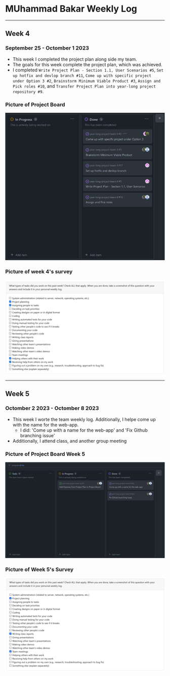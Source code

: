 # MUhammad Bakar Weekly Log
---
## Week 4
### September 25 - Octomber 1 2023
- This week I completed the project plan along side my team.
- The goals for this week complete the project plan, which was achieved.
- I completed `Write Project Plan - Section 1.1, User Scenarios #5`, `Set up hotfix and devlop branch #11`, `Come up with specific project under Option 3 #2`, `Brainstorm Minimum Viable Product #3`, `Assign and Pick roles #10`, and `Transfer Project Plan into year-long project repository #9`. 
### Picture of Project Board
![Week 4 Bakar's Board](img\muhammad-bakar\mbakar-week-4-board.png)
### Picture of week 4's survey
![Week 4 Bakar's Survey](img/muhammad-bakar/mbakar-week-4-survey.png)

---

## Week 5
### Octomber 2 2023 - Octomber 8 2023
- This week I worte the team weekly log. Additionally, I helpe come up with the name for the web-app.
	- I did: 'Come up with a name for the web-app' and 'Fix Github branching issue'
- Additionally, I attend class, and another group meeting
### Picture of Project Board Week 5
![Week 5 Bakar's Board](img\muhammad-bakar\mbakar-week-5-board.png)
### Picture of Week 5's Survey
![Week 5 Bakar's Survey](img\muhammad-bakar\mabkar-week-5-survey.png)